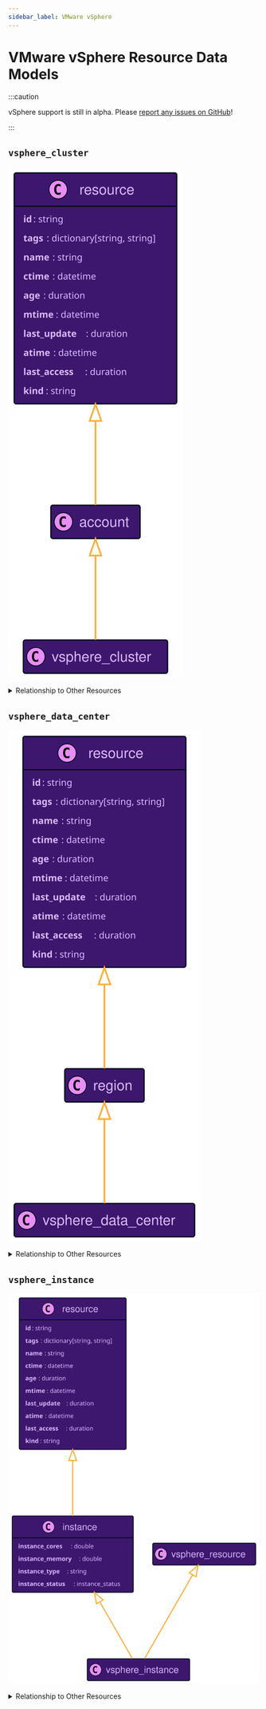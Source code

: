 ```yaml
---
sidebar_label: VMware vSphere
---
```


# VMware vSphere Resource Data Models

:::caution

vSphere support is still in alpha. Please [report any issues on GitHub](https://github.com/someengineering/resoto/issues/new?assignees=&labels=bug&template=bug.yml)!

:::

## `vsphere_cluster`

![Diagram of vsphere_cluster data model](./img/vsphere_cluster.svg)

<details>
<summary>Relationship to Other Resources</summary>
<div>

![Diagram of vsphere_cluster relationship to other resources](./img/vsphere_cluster_relationships.svg)

</div>
</details>

## `vsphere_data_center`

![Diagram of vsphere_data_center data model](./img/vsphere_data_center.svg)

<details>
<summary>Relationship to Other Resources</summary>
<div>

![Diagram of vsphere_data_center relationship to other resources](./img/vsphere_data_center_relationships.svg)

</div>
</details>

## `vsphere_instance`

![Diagram of vsphere_instance data model](./img/vsphere_instance.svg)

<details>
<summary>Relationship to Other Resources</summary>
<div>

![Diagram of vsphere_instance relationship to other resources](./img/vsphere_instance_relationships.svg)

</div>
</details>
